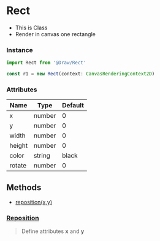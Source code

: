 # Rect
- This is Class
- Render in canvas one rectangle

### Instance
```ts
import Rect from '@Draw/Rect'

const r1 = new Rect(context: CanvasRenderingContext2D)
```

### Attributes
| Name   | Type   | Default |
| ------ | ------ | ------- |
| x      | number | 0       |
| y      | number | 0       |
| width  | number | 0       |
| height | number | 0       |
| color  | string | black   |
| rotate | number | 0       |

## Methods
  - [reposition(x,y)](#reposition)

### [Reposition](#reposition)
 > Define attributes **x** and **y**